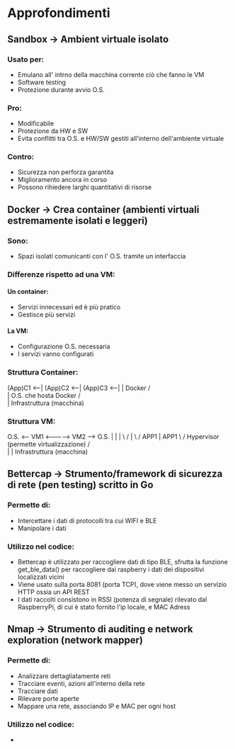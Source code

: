 # Approfondimenti

## Sandbox -> Ambient virtuale isolato
### Usato per:
  - Emulano all' intrno della macchina corrente ciò che fanno le VM
  - Software testing
  - Protezione durante avvio O.S.
### Pro:
  - Modificabile
  - Protezione da HW e SW
  - Evita conflitti tra O.S. e HW/SW gestiti all'interno dell'ambiente virtuale
### Contro:
  - Sicurezza non perforza garantita
  - Miglioramento ancora in corso
  - Possono rihiedere larghi quantitativi di risorse

## Docker -> Crea container (ambienti virtuali estremamente isolati e leggeri)
### Sono:
  - Spazi isolati comunicanti con l' O.S. tramite un interfaccia
### Differenze rispetto ad una VM:
#### Un container:
   - Servizi innecessari ed è più pratico
   - Gestisce più servizi
#### La VM:
   - Configurazione O.S. necessaria
   - I servizi vanno configurati
### Struttura Container:
(App)C1 <--|
(App)C2 <--|
(App)C3 <--|
           |
        Docker
         / \
          |
  O.S. che hosta Docker
         / \
          |
Infrastruttura (macchina)

### Struttura VM:
O.S. <-- VM1 <-----> VM2 --> O.S.
          |     |     |
         \ /    |    \ /
         APP1   |    APP1
               \ /
Hypervisor (permette virtualizzazione)
               / \
                |
                |
     Infrastruttura (macchina)
           
## Bettercap -> Strumento/framework di sicurezza di rete (pen testing) scritto in Go
### Permette di:
  - Intercettare i dati di protocolli tra cui WIFI e BLE
  - Manipolare i dati
### Utilizzo nel codice:
  - Bettercap è utilizzato per raccogliere dati di tipo BLE, sfrutta la funzione get_ble_data() per raccogliere dai raspberry i dati dei dispositivi localizzati vicini
  - Viene usato sulla porta 8081 (porta TCP), dove viene messo un servizio HTTP ossia un API REST
  - I dati raccolti consistono in RSSI (potenza di segnale) rilevato dal RaspberryPi, di cui è stato fornito l'ip locale, e MAC Adress

 ## Nmap -> Strumento di auditing e network exploration (network mapper)
 ### Permette di:
   - Analizzare dettagliatamente reti
   - Tracciare eventi, azioni all'interno della rete
   - Tracciare dati
   - Rilevare porte aperte
   - Mappare una rete, associando IP e MAC per ogni host
### Utilizzo nel codice:
  - 
